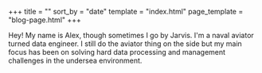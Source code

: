 +++
title = ""
sort_by = "date"
template = "index.html"
page_template = "blog-page.html"
+++

Hey! My name is Alex, though sometimes I go by Jarvis.
I'm a naval aviator turned data engineer.
I still do the aviator thing on the side but my main focus has been on solving hard data processing and management challenges in the undersea environment.